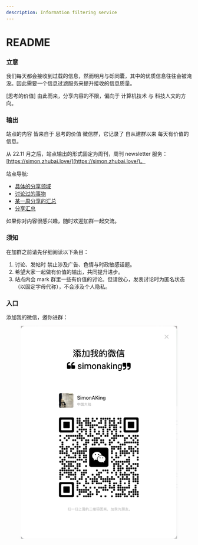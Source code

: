 ```yaml
---
description: Information filtering service
---
```


# README

### 立意

我们每天都会接收到过载的信息，然而明月与砾同囊，其中的优质信息往往会被淹没。因此需要一个信息过滤服务来提升接收的信息质量。

\[思考的价值] 由此而来，分享内容的不限，偏向于 计算机技术 与 科技人文的方向。

### 输出

站点的内容 皆来自于 思考的价值 微信群，它记录了 自从建群以来 每天有价值的信息。

从 22.11 月之后，站点输出的形式固定为周刊，周刊 newsletter 服务：[https://simon.zhubai.love/](https://simon.zhubai.love/)。

站点导航:

* [具体的分享领域](https://thinking.tomotoes.com/tags)
* [讨论过的事物](https://thinking.tomotoes.com/tags/talk)
* [某一周分享的汇总](https://thinking.tomotoes.com/archives/2020/12/25-31)
* [分享汇总](https://thinking.tomotoes.com/archives)

如果你对内容很感兴趣，随时欢迎加群一起交流。

### 须知

在加群之前请先仔细阅读以下条目：

1. 讨论、发帖时 禁止涉及广告、色情与时政敏感话题。
2. 希望大家一起做有价值的输出，共同提升进步。
3. 站点内会 mark 群里一些有价值的讨论。但请放心，发表讨论时为匿名状态（以固定字母代称），不会涉及个人隐私。

### 入口

添加我的微信，邀你进群：

<figure><img src=".gitbook/assets/image (38).png" alt=""><figcaption></figcaption></figure>
